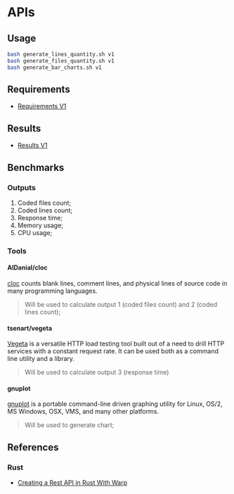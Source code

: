 # APIs

## Usage
```bash
bash generate_lines_quantity.sh v1
bash generate_files_quantity.sh v1
bash generate_bar_charts.sh v1
```

## Requirements
* [Requirements V1](docs/v1/requirements.md)

## Results
* [Results V1](docs/v1/results.md)

## Benchmarks
### Outputs 
1. Coded files count; 
2. Coded lines count; 
3. Response time; 
4. Memory usage; 
5. CPU usage;

### Tools
#### AlDanial/cloc
[cloc][cloc] counts blank lines, comment lines, and physical lines of source 
code in many programming languages.

> Will be used to calculate output 1 (coded files count) and 2 (coded lines count);

#### tsenart/vegeta
[Vegeta][vegeta] is a versatile HTTP load testing tool built out of a need to
drill HTTP services with a constant request rate. It can be used both as a command line utility
and a library.
> Will be used to calculate output 3 (response time)

#### gnuplot
[gnuplot][gnuplot] is a portable command-line driven graphing utility for Linux, OS/2, MS Windows,
OSX, VMS, and many other platforms.
> Will be used to generate chart;

## References
### Rust
* [Creating a Rest API in Rust With Warp][rustapi]

[rustapi]: https://blog.logrocket.com/creating-a-rest-api-in-rust-with-warp/
[cloc]: https://github.com/AlDanial/cloc
[vegeta]: https://github.com/tsenart/vegeta
[gnuplot]: http://www.gnuplot.info/